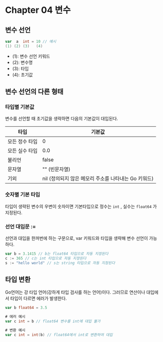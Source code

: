 # Chapter 04 변수

## 변수 선언

```go
var  a  int = 10 // 예시
(1) (2) (3)   (4)
```

 * (1): 변수 선언 키워드
 * (2): 변수명
 * (3): 타입
 * (4): 초기값

## 변수 선언의 다른 형태

### 타입별 기본값

변수를 선언할 때 초기값을 생략하면 다음의 기본값이 대입된다.

| 타입 | 기본값 |
| --- | --- |
| 모든 정수 타입 | 0 |
| 모든 실수 타입 | 0.0 |
| 불리언 | false |
| 문자열 | "" (빈문자열)
| 기외 | nil (정의되지 않은 메모리 주소를 나타내는 Go 키워드) |

### 숫자별 기본 타입

타입이 생략된 변수의 우변이 숫자이면 기본타입으로 정수는 `int` , 실수는 `float64` 가 지정된다.

### 선언 대입문 :=

선언과 대입을 한꺼번에 하는 구문으로, var 키워드와 타입을 생략해 변수 선언이 가능하다.

```go
var b = 3.1415 // b는 float64 타입으로 자동 지정된다
c := 365 // c는 int 타입으로 자동 지정된다
s := "hello world" // s는 string 타입으로 자동 지정된다
```

## 타입 변환

Go언어는 강 타입 언어(강하게 타입 검사를 하는 언어)이다.
그러므로 연산이나 대입에서 타입이 다르면 에러가 발생한다.

```go
var b float64 = 3.5

# 에러 예시
var c int = b // float64 변수를 int에 대입 불가

# 변환 예시
var c int = int(b) // float64에서 int로 변환하여 대입
```
